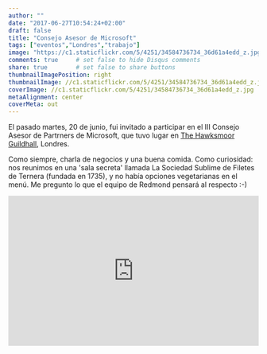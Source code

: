 ```yaml
---
author: ""
date: "2017-06-27T10:54:24+02:00"
draft: false
title: "Consejo Asesor de Microsoft"
tags: ["eventos","Londres","trabajo"]
image: "https://c1.staticflickr.com/5/4251/34584736734_36d61a4edd_z.jpg"
comments: true     # set false to hide Disqus comments
share: true        # set false to share buttons
thumbnailImagePosition: right
thumbnailImage: //c1.staticflickr.com/5/4251/34584736734_36d61a4edd_z.jpg
coverImage: //c1.staticflickr.com/5/4251/34584736734_36d61a4edd_z.jpg
metaAlignment: center
coverMeta: out
---
```


El pasado martes, 20 de junio, fui invitado a participar en el III Consejo Asesor de Partrners de Microsoft, que tuvo lugar en [The Hawksmoor Guildhall](http://thehawksmoor.com/locations/guildhall/), Londres.  
 
<!--more-->

Como siempre, charla de negocios y una buena comida. Como curiosidad: nos reunimos en una 'sala secreta' llamada La Sociedad Sublime de Filetes de Ternera (fundada en 1735), y no había opciones vegetarianas en el menú. Me pregunto lo que el equipo de Redmond pensará al respecto :-)

<div style="position: relative; padding-bottom: 60%; overflow: auto; -webkit-overflow-scrolling:touch;"><iframe style="position: absolute; top: 0; left: 0; width: 100%; height: 100%;" src="https://flickrembed.com/cms_embed.php?source=flickr&layout=responsive&input=www.flickr.com/photos/jcortell/albums/72157683380936540&sort=3&by=album&theme=default_notextpanel&scale=fill&limit=10&skin=default" scrolling="no" frameborder="0" allowFullScreen="true" webkitallowfullscreen="true" mozallowfullscreen="true"></iframe></div>